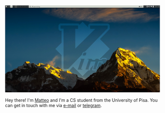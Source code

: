 ![vim-desktop](https://github.com/matteogiorgi/matteogiorgi/blob/master/scrot.png)

Hey there! I'm [Matteo](https://matteogiorgi.github.io) and I'm a CS student from the University of Pisa. You can get in touch with me via [e-mail](mailto:matteo.giorgi@protonmail.com) or [telegram](https://t.me/drogaina).
